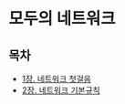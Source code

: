 # 모두의 네트워크

## 목차
- [1장. 네트워크 첫걸음](./content/[01장]네트워크_첫걸음.md)
- [2장. 네트워크 기본규칙](https://github.com/Songdoeon/Book_Study/blob/main/%EB%AA%A8%EB%91%90%EC%9D%98%20%EB%84%A4%ED%8A%B8%EC%9B%8C%ED%81%AC/content/%5B01%EC%9E%A5%5D%EB%84%A4%ED%8A%B8%EC%9B%8C%ED%81%AC_%EC%B2%AB%EA%B1%B8%EC%9D%8C.md#-lessen-6--%EB%84%A4%ED%8A%B8%EC%9B%8C%ED%81%AC-%EA%B7%9C%EC%B9%99) 
